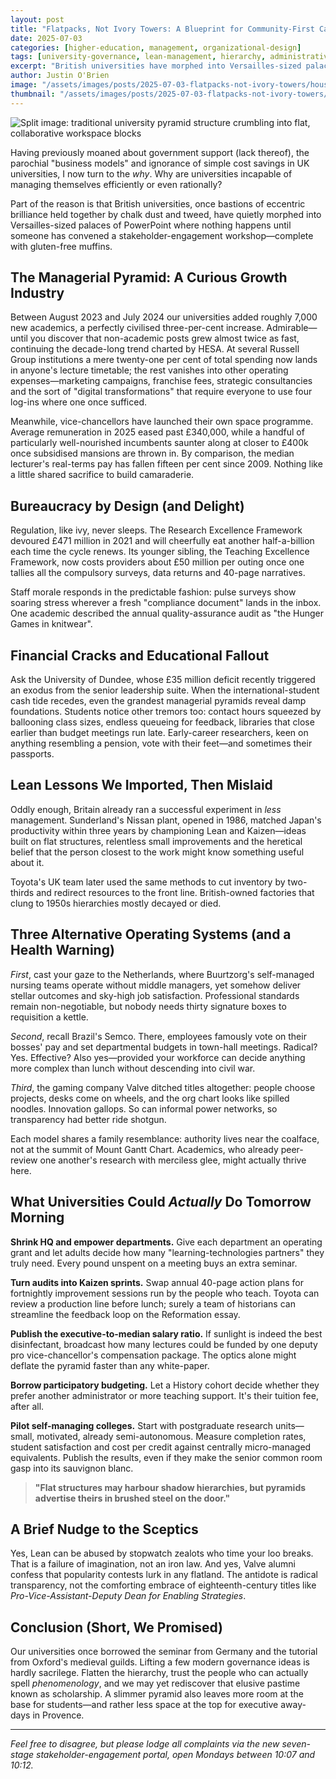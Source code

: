 ```yaml
---
layout: post
title: "Flatpacks, Not Ivory Towers: A Blueprint for Community-First Campuses"
date: 2025-07-03
categories: [higher-education, management, organizational-design]
tags: [university-governance, lean-management, hierarchy, administrative-bloat, kaizen, participatory-budgeting, flat-structures]
excerpt: "British universities have morphed into Versailles-sized palaces of PowerPoint where the managerial pyramid grows faster than academic staff. Time to flatten the hierarchy and trust the people who can actually spell phenomenology."
author: Justin O'Brien
image: "/assets/images/posts/2025-07-03-flatpacks-not-ivory-towers/house-of-cards.jpg"
thumbnail: "/assets/images/posts/2025-07-03-flatpacks-not-ivory-towers/house-of-cards.jpg"
---
```


![Split image: traditional university pyramid structure crumbling into flat, collaborative workspace blocks](/assets/images/posts/2025-07-10-flatpacks-not-ivory-towers/house-of-cards.jpg)

Having previously moaned about government support (lack thereof), the parochial "business models" and ignorance of simple cost savings in UK universities, I now turn to the *why*. Why are universities incapable of managing themselves efficiently or even rationally?

Part of the reason is that British universities, once bastions of eccentric brilliance held together by chalk dust and tweed, have quietly morphed into Versailles-sized palaces of PowerPoint where nothing happens until someone has convened a stakeholder-engagement workshop—complete with gluten-free muffins.

## The Managerial Pyramid: A Curious Growth Industry

Between August 2023 and July 2024 our universities added roughly 7,000 new academics, a perfectly civilised three-per-cent increase. Admirable—until you discover that non-academic posts grew almost twice as fast, continuing the decade-long trend charted by HESA. At several Russell Group institutions a mere twenty-one per cent of total spending now lands in anyone's lecture timetable; the rest vanishes into other operating expenses—marketing campaigns, franchise fees, strategic consultancies and the sort of "digital transformations" that require everyone to use four log-ins where one once sufficed.

Meanwhile, vice-chancellors have launched their own space programme. Average remuneration in 2025 eased past £340,000, while a handful of particularly well-nourished incumbents saunter along at closer to £400k once subsidised mansions are thrown in. By comparison, the median lecturer's real-terms pay has fallen fifteen per cent since 2009. Nothing like a little shared sacrifice to build camaraderie.

## Bureaucracy by Design (and Delight)

Regulation, like ivy, never sleeps. The Research Excellence Framework devoured £471 million in 2021 and will cheerfully eat another half-a-billion each time the cycle renews. Its younger sibling, the Teaching Excellence Framework, now costs providers about £50 million per outing once one tallies all the compulsory surveys, data returns and 40-page narratives.

Staff morale responds in the predictable fashion: pulse surveys show soaring stress wherever a fresh "compliance document" lands in the inbox. One academic described the annual quality-assurance audit as "the Hunger Games in knitwear".

## Financial Cracks and Educational Fallout

Ask the University of Dundee, whose £35 million deficit recently triggered an exodus from the senior leadership suite. When the international-student cash tide recedes, even the grandest managerial pyramids reveal damp foundations. Students notice other tremors too: contact hours squeezed by ballooning class sizes, endless queueing for feedback, libraries that close earlier than budget meetings run late. Early-career researchers, keen on anything resembling a pension, vote with their feet—and sometimes their passports.

## Lean Lessons We Imported, Then Mislaid

Oddly enough, Britain already ran a successful experiment in *less* management. Sunderland's Nissan plant, opened in 1986, matched Japan's productivity within three years by championing Lean and Kaizen—ideas built on flat structures, relentless small improvements and the heretical belief that the person closest to the work might know something useful about it.

Toyota's UK team later used the same methods to cut inventory by two-thirds and redirect resources to the front line. British-owned factories that clung to 1950s hierarchies mostly decayed or died.

## Three Alternative Operating Systems (and a Health Warning)

*First*, cast your gaze to the Netherlands, where Buurtzorg's self-managed nursing teams operate without middle managers, yet somehow deliver stellar outcomes and sky-high job satisfaction. Professional standards remain non-negotiable, but nobody needs thirty signature boxes to requisition a kettle.

*Second*, recall Brazil's Semco. There, employees famously vote on their bosses' pay and set departmental budgets in town-hall meetings. Radical? Yes. Effective? Also yes—provided your workforce can decide anything more complex than lunch without descending into civil war.

*Third*, the gaming company Valve ditched titles altogether: people choose projects, desks come on wheels, and the org chart looks like spilled noodles. Innovation gallops. So can informal power networks, so transparency had better ride shotgun.

Each model shares a family resemblance: authority lives near the coalface, not at the summit of Mount Gantt Chart. Academics, who already peer-review one another's research with merciless glee, might actually thrive here.

## What Universities Could *Actually* Do Tomorrow Morning

**Shrink HQ and empower departments.** Give each department an operating grant and let adults decide how many "learning-technologies partners" they truly need. Every pound unspent on a meeting buys an extra seminar.

**Turn audits into Kaizen sprints.** Swap annual 40-page action plans for fortnightly improvement sessions run by the people who teach. Toyota can review a production line before lunch; surely a team of historians can streamline the feedback loop on the Reformation essay.

**Publish the executive-to-median salary ratio.** If sunlight is indeed the best disinfectant, broadcast how many lectures could be funded by one deputy pro vice-chancellor's compensation package. The optics alone might deflate the pyramid faster than any white-paper.

**Borrow participatory budgeting.** Let a History cohort decide whether they prefer another administrator or more teaching support. It's their tuition fee, after all.

**Pilot self-managing colleges.** Start with postgraduate research units—small, motivated, already semi-autonomous. Measure completion rates, student satisfaction and cost per credit against centrally micro-managed equivalents. Publish the results, even if they make the senior common room gasp into its sauvignon blanc.

> **"Flat structures may harbour shadow hierarchies, but pyramids advertise theirs in brushed steel on the door."**

## A Brief Nudge to the Sceptics

Yes, Lean can be abused by stopwatch zealots who time your loo breaks. That is a failure of imagination, not an iron law. And yes, Valve alumni confess that popularity contests lurk in any flatland. The antidote is radical transparency, not the comforting embrace of eighteenth-century titles like *Pro-Vice-Assistant-Deputy Dean for Enabling Strategies*.

## Conclusion (Short, We Promised)

Our universities once borrowed the seminar from Germany and the tutorial from Oxford's medieval guilds. Lifting a few modern governance ideas is hardly sacrilege. Flatten the hierarchy, trust the people who can actually spell *phenomenology*, and we may yet rediscover that elusive pastime known as scholarship. A slimmer pyramid also leaves more room at the base for students—and rather less space at the top for executive away-days in Provence.

---

*Feel free to disagree, but please lodge all complaints via the new seven-stage stakeholder-engagement portal, open Mondays between 10:07 and 10:12.*
